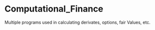 # Computational_Finance
Multiple programs used in calculating derivates, options, fair Values, etc.
